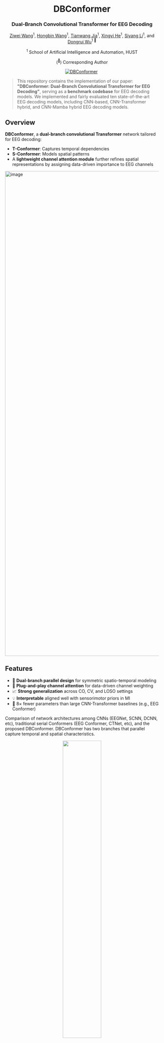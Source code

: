 <div align="center">
<h1>DBConformer</h1>
<h3>Dual-Branch Convolutional Transformer for EEG Decoding</h3>

[Ziwei Wang](https://scholar.google.com/citations?user=fjlXqvQAAAAJ&hl=en)<sup>1</sup>, [Hongbin Wang](https://github.com/WangHongbinary)<sup>1</sup>, [Tianwang Jia](https://github.com/TianwangJia)<sup>1</sup>, [Xingyi He](https://github.com/BAY040210)<sup>1</sup>, [Siyang Li](https://scholar.google.com/citations?user=5GFZxIkAAAAJ&hl=en)<sup>1</sup>, and [Dongrui Wu](https://scholar.google.com/citations?user=UYGzCPEAAAAJ&hl=en)<sup>1 :email:</sup>

<sup>1</sup> School of Artificial Intelligence and Automation, HUST

(<sup>:email:</sup>) Corresponding Author

[![DBConformer](https://img.shields.io/badge/Paper-DBConformer-2b9348.svg?logo=arXiv)](https://arxiv.org/abs/2506.21140)&nbsp;

</div>

> This repository contains the implementation of our paper: **"DBConformer: Dual-Branch Convolutional Transformer for EEG Decoding"**, serving as a **benchmark codebase** for EEG decoding models. We implemented and fairly evaluated ten state-of-the-art EEG decoding models, including CNN-based, CNN-Transformer hybrid, and CNN-Mamba hybrid EEG decoding models.

## Overview
**DBConformer**, a **dual-branch convolutional Transformer** network tailored for EEG decoding:

- **T-Conformer**: Captures temporal dependencies
- **S-Conformer**: Models spatial patterns
- A **lightweight channel attention module** further refines spatial representations by assigning data-driven importance to EEG channels

<img width="1590" alt="image" src="https://github.com/user-attachments/assets/b4c0280f-f262-46c2-8f77-1ad649fde62a" />

## Features

- 🔀 **Dual-branch parallel design** for symmetric spatio-temporal modeling
- 🧩 **Plug-and-play channel attention** for data-driven channel weighting
- 📈 **Strong generalization** across CO, CV, and LOSO settings
- 💡 **Interpretable** aligned well with sensorimotor priors in MI
- 🧮 8× fewer parameters than large CNN-Transformer baselines (e.g., EEG Conformer)

Comparison of network architectures among CNNs (EEGNet, SCNN, DCNN, etc), traditional serial Conformers (EEG Conformer, CTNet, etc), and the proposed DBConformer. DBConformer has two branches that parallel capture temporal and spatial characteristics.

<div align="center">
  <img src="https://github.com/user-attachments/assets/4fe38406-61bc-45da-8a91-eceb1f4cf794" width="50%"/>
</div>

## Code Structure
```
DBConformer/
│
├── DBConformer_CO.py       # Main script for Chronological Order (CO) scenario
├── DBConformer_CV.py       # Main script for Cross-Validation (CV) scenario
├── DBConformer_LOSO.py     # Main script for Leave-One-Subject-Out (LOSO) scenario
│
├── models/                 # Model architectures (DBConformer and baselines)
│   ├── DBConformer.py      # Dual-branch Convolutional Transformer (Ours)
│   ├── EEGNet.py           # Classic CNN model
│   ├── SCNN.py             # Classic CNN model
│   ├── DCNN.py             # Classic CNN model
│   ├── FBCNet.py           # Frequency-aware CNN model
│   ├── ADFCNN.py           # Two-branch CNN model
│   ├── IFNet.py            # Frequency-aware CNN model
│   ├── EEGWaveNet.py       # Multi-scale CNN model
│   ├── SlimSeiz.py         # Serial CNN-Mamba baseline
│   ├── CTNet.py            # Serial CNN-Transformer baseline
│   └── EEGConformer.py     # Serial CNN-Transformer baseline
│
├── data/                   # Dataset
│   ├── BNCI2014001/
│   └── ...
│
├── utils/                  # Helper functions and common utilities
│   ├── data_utils.py           # EEG preprocessing, etc
│   ├── alg_utils.py           # Euclidean Alignment, etc
│   ├── network.py        # Backbone definition
│   └── ...
│
└── README.md
```

## Baselines
Ten EEG decoding models were reproduced and compared with the proposed DBConformer in this paper. DBConformer achieves the **state-of-the-art performance**.

- CNNs: EEGNet, SCNN, DCNN, FBCNet, ADFCNN, IFNet, EEGWaveNet
- Serial Conformers: CTNet, EEG Conformer 
- CNN-Mamba: SlimSeiz

<img width="1031" alt="image" src="https://github.com/user-attachments/assets/f0df1a55-b7e6-4865-8ca0-a4eab3067a33" />

## Datasets
DBConformer is evaluated on **MI classification** and **seizure detection** tasks. MI datasets can be downloaded from [MOABB](https://moabb.neurotechx.com), and [NICU dataset](https://zenodo.org/record/4940267). The processed BNCI2014001 dataset can be found in [MVCNet](https://github.com/wzwvv/MVCNet).

- Motor Imagery:
  - BNCI2014001
  - BNCI2014004
  - Zhou2016
  - Blankertz2007
  - BNCI2014002
- Seizure Detection:
  - CHSZ
  - NICU

## Experimental Scenarios
DBConformer supports three standard EEG decoding paradigms:

- **CO (Chronological Order):** Within-subject, time-based data split
- **CV (Cross-Validation):** Within-subject, stratified 5-fold validation
- **LOSO (Leave-One-Subject-Out):** Cross-subject generalization evaluation

## Visualizations
### Effect of Dual-Branch Modeling
To further evaluate the impact of dual-branch architecture, we conducted feature visualization experiments using t-SNE. Features extracted by T-Conformer (temporal branch only) and DBConformer (dual-branch) were compared on four MI datasets.

<img width="1387" alt="image" src="https://github.com/user-attachments/assets/d6d8a8eb-bdf5-4b69-9dca-459f46d9cb8c" />

### Interpretability of Channel Attention
To investigate the interpretability of the proposed channel attention module, we visualized the attention scores assigned to each EEG channel across 32 trials (a batch) from four MI datasets. BNCI2014004 were excluded from this analysis, as it only contains C3, Cz, and C4 channels and therefore lacks spatial coverage for attention comparison.

<img width="1384" alt="image" src="https://github.com/user-attachments/assets/efebf73d-ea1c-46a8-8287-e5a2a0d352a7" />

---

## 📄 Citation
If you find this work helpful, please consider citing our paper:
```
@article{wang2025dbconformer,
      title={DBConformer: Dual-Branch Convolutional Transformer for EEG Decoding}, 
      author={Ziwei Wang, Hongbin Wang, Tianwang Jia, Xingyi He, Siyang Li, and Dongrui Wu},
      journal={arXiv preprint arXiv:2506.21140},
      year={2025}
}
```
